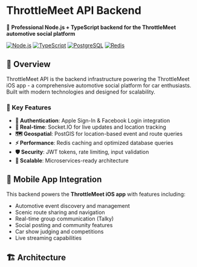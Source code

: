 # ThrottleMeet API Backend

🚗 **Professional Node.js + TypeScript backend for the ThrottleMeet automotive social platform**

[![Node.js](https://img.shields.io/badge/Node.js-18+-green.svg)](https://nodejs.org/)
[![TypeScript](https://img.shields.io/badge/TypeScript-5.0+-blue.svg)](https://www.typescriptlang.org/)
[![PostgreSQL](https://img.shields.io/badge/PostgreSQL-14+-blue.svg)](https://www.postgresql.org/)
[![Redis](https://img.shields.io/badge/Redis-7+-red.svg)](https://redis.io/)

## 🌟 Overview

ThrottleMeet API is the backend infrastructure powering the ThrottleMeet iOS app - a comprehensive automotive social platform for car enthusiasts. Built with modern technologies and designed for scalability.

### 🚀 Key Features

- **🔐 Authentication**: Apple Sign-In & Facebook Login integration
- **📱 Real-time**: Socket.IO for live updates and location tracking
- **🗺️ Geospatial**: PostGIS for location-based event and route queries
- **⚡ Performance**: Redis caching and optimized database queries
- **🛡️ Security**: JWT tokens, rate limiting, input validation
- **🔄 Scalable**: Microservices-ready architecture

## 📱 Mobile App Integration

This backend powers the **ThrottleMeet iOS app** with features including:
- Automotive event discovery and management
- Scenic route sharing and navigation
- Real-time group communication (Talky)
- Social posting and community features
- Car show judging and competitions
- Live streaming capabilities

## 🏗️ Architecture